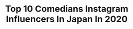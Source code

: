 ---
title: Top 10 Comedians Instagram Influencers In Japan In 2020
description: >-
  Find top comedians Instagram influencers in Japan in 2020. Most popular hashtags: #atmos #dance #comedy #comedian.
platform: Instagram
profiles:
  - username: "mantaskatleris"
    fullname: >-
      Mantas Katleris
    location: "Japan"
    followers: 268843
    engagement: 666
    commentsToLikes: 0.042197
    id: ck0w6zks8b0n30i19ixr48r2s
    verified: false
    hashtags: "#vespomaplinklietuva, #gotengagedson, #thankyou, #galaxybuds"
  - username: "iamdikeh"
    fullname: >-
      Chukwudike D. Akuwudike
    location: "Japan"
    followers: 195494
    engagement: 880
    commentsToLikes: 0.070990
    id: ck6u80nh3oqvv0j71vkq9ux0z
    verified: false
    hashtags: "#donttouchchallenge, #foryou, #away, #shineeveryday"
  - username: "tsukasa_trandy"
    fullname: >-
      トレンディエンジェル斎藤司
    location: "Japan"
    followers: 735723
    engagement: 336
    commentsToLikes: 0.012433
    id: ck8sy22zojgoi0j78xkg1573t
    verified: true
    hashtags: "#itaewonclass, #terracehouse, #thisisjapanesestandard, #canon"
  - username: "bootakagi85"
    fullname: >-
      Boo Takagi 高木ブー
    location: "Japan"
    followers: 37205
    engagement: 1596
    commentsToLikes: 0.024227
    id: ckaowe7px8jo80i78nlksrplx
    verified: false
    hashtags: ""
  - username: "aiku_nuwachan"
    fullname: >-
      アイクぬわら (超新塾)
    location: "Japan"
    followers: 22352
    engagement: 578
    commentsToLikes: 0.008175
    id: ck6ttt37qcg3h0j710yb2k7j7
    verified: true
    hashtags: "#gagle, #mitsuthebeats, #jazzysport, #abematv"
  - username: "hamaitachi"
    fullname: >-
      かまいたち 濱家隆一
    location: "Japan"
    followers: 310341
    engagement: 1042
    commentsToLikes: 0.009266
    id: ck8t2ps8u0anf0j780yg94n3y
    verified: false
    hashtags: "#atmos, #atmospink, #puma, #nmb48"
  - username: "yuriyan.retriever"
    fullname: >-
      ゆりやんレトリィバァ
    location: "Japan"
    followers: 822142
    engagement: 461
    commentsToLikes: 0.006402
    id: ck138zmveistm0i19j6n84ih4
    verified: true
    hashtags: "#cm, #fashionweek, #model, #movie"
  - username: "matsuoshun"
    fullname: >-
      松尾駿
    location: "Japan"
    followers: 150376
    engagement: 664
    commentsToLikes: 0.004997
    id: ck8t8siiflmwk0j78dl5l00zi
    verified: true
    hashtags: "#comedian, #bboy, #tabunashiniawanai, #eigyoukitarachibimarukochanlandatta"
  - username: "oldbollywoodlover"
    fullname: >-
      OldIsGold
    location: "Japan"
    followers: 47887
    engagement: 302
    commentsToLikes: 0.019977
    id: ck14jssvnm00w0i19wx2hg29e
    verified: false
    hashtags: "#1971, #ratankumar, #madhubala, #shamshadbegum"
  - username: "comedien_kevy"
    fullname: >-
      Youtube 👉comedien kevy▶️🇭🇹🇧🇷
    location: "Japan"
    followers: 36302
    engagement: 287
    commentsToLikes: 0.123581
    id: ck9hc8gkdk8fu0j785gvhrh2w
    verified: false
    hashtags: "#jhanedouze, #blague, #haitienne, #pimpnewstv"
---